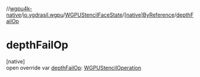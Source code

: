 //[wgpu4k-native](../../../../index.md)/[io.ygdrasil.wgpu](../../index.md)/[WGPUStencilFaceState](../index.md)/[[native]ByReference](index.md)/[depthFailOp](depth-fail-op.md)

# depthFailOp

[native]\
open override var [depthFailOp](depth-fail-op.md): [WGPUStencilOperation](../../-w-g-p-u-stencil-operation/index.md)
